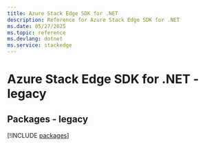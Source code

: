 ```yaml
---
title: Azure Stack Edge SDK for .NET
description: Reference for Azure Stack Edge SDK for .NET
ms.date: 05/27/2025
ms.topic: reference
ms.devlang: dotnet
ms.service: stackedge
---
```

# Azure Stack Edge SDK for .NET - legacy
## Packages - legacy
[!INCLUDE [packages](stack-edge-index.md)]